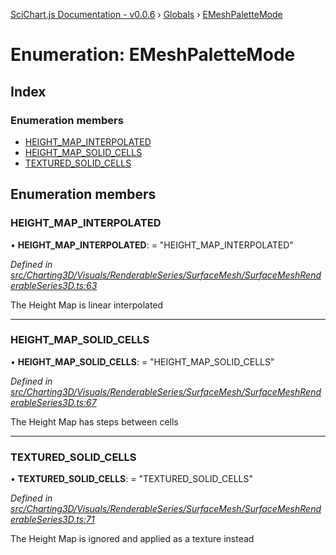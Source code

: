 [SciChart.js Documentation - v0.0.6](../README.md) › [Globals](../globals.md) › [EMeshPaletteMode](emeshpalettemode.md)

# Enumeration: EMeshPaletteMode

## Index

### Enumeration members

* [HEIGHT_MAP_INTERPOLATED](emeshpalettemode.md#height_map_interpolated)
* [HEIGHT_MAP_SOLID_CELLS](emeshpalettemode.md#height_map_solid_cells)
* [TEXTURED_SOLID_CELLS](emeshpalettemode.md#textured_solid_cells)

## Enumeration members

###  HEIGHT_MAP_INTERPOLATED

• **HEIGHT_MAP_INTERPOLATED**: = "HEIGHT_MAP_INTERPOLATED"

*Defined in [src/Charting3D/Visuals/RenderableSeries/SurfaceMesh/SurfaceMeshRenderableSeries3D.ts:63](https://github.com/ABTSoftware/SciChart.Dev/blob/272ab7fc7f/Web/src/SciChart/src/Charting3D/Visuals/RenderableSeries/SurfaceMesh/SurfaceMeshRenderableSeries3D.ts#L63)*

The Height Map is linear interpolated

___

###  HEIGHT_MAP_SOLID_CELLS

• **HEIGHT_MAP_SOLID_CELLS**: = "HEIGHT_MAP_SOLID_CELLS"

*Defined in [src/Charting3D/Visuals/RenderableSeries/SurfaceMesh/SurfaceMeshRenderableSeries3D.ts:67](https://github.com/ABTSoftware/SciChart.Dev/blob/272ab7fc7f/Web/src/SciChart/src/Charting3D/Visuals/RenderableSeries/SurfaceMesh/SurfaceMeshRenderableSeries3D.ts#L67)*

The Height Map has steps between cells

___

###  TEXTURED_SOLID_CELLS

• **TEXTURED_SOLID_CELLS**: = "TEXTURED_SOLID_CELLS"

*Defined in [src/Charting3D/Visuals/RenderableSeries/SurfaceMesh/SurfaceMeshRenderableSeries3D.ts:71](https://github.com/ABTSoftware/SciChart.Dev/blob/272ab7fc7f/Web/src/SciChart/src/Charting3D/Visuals/RenderableSeries/SurfaceMesh/SurfaceMeshRenderableSeries3D.ts#L71)*

The Height Map is ignored and applied as a texture instead
